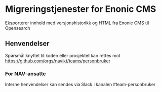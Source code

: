 # Migreringstjenester for Enonic CMS

Eksporterer innhold med versjonshistorikk og HTML fra Enonic CMS til Opensearch

## Henvendelser

Spørsmål knyttet til koden eller prosjektet kan rettes mot https://github.com/orgs/navikt/teams/personbruker

### For NAV-ansatte

Interne henvendelser kan sendes via Slack i kanalen #team-personbruker
